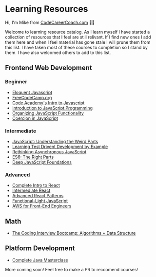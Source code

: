 # Learning Resources

Hi, I'm Mike from [CodeCareerCoach.com](http://www.codecareercoach.com) :wave::smile:

Welcome to learning resource catalog.  As I learn myself I have started a collection of resources that I feel are still relivant.  If I find new ones I add them here and when I feel material has gone stale I will prune them from this list. I have taken most of these courses to completion so I stand by them. I have also welcomed others to add to this list. 

## Frontend Web Development

### Beginner

+ [Eloquent Javascript](https://eloquentjavascript.net/index.html)
+ [FreeCodeCamp.org](http://www.freecodecamp.org)
+ [Code Academy's Intro to Javascript](https://www.codecademy.com/learn/introduction-to-javascript)
+ [Introduction to JavaScript Programming](https://frontendmasters.com/courses/javascript-basics/)
+ [Organizing JavaScript Functionality](https://frontendmasters.com/courses/organizing-javascript/)
+ [Coercion in JavaScript](https://frontendmasters.com/courses/javascript-coercion/)

### Intermediate

+ [JavaScript: Understanding the Weird Parts](https://www.udemy.com/share/1000n6/)
+ [Learning Test Drivent Development by Example](https://www.sitepoint.com/learning-javascript-test-driven-development-by-example/)
+ [Rethinking Asynchronous JavaScript](https://frontendmasters.com/courses/rethinking-async-js/)
+ [ES6: The Right Parts](https://frontendmasters.com/courses/es6-right-parts/)
+ [Deep JavaScript Foundations](https://frontendmasters.com/courses/javascript-foundations/)

### Advanced

+ [Complete Intro to React](https://frontendmasters.com/courses/complete-react-v4/)
+ [Intermediate React](https://frontendmasters.com/courses/intermediate-react/)
+ [Advanced React Patterns](https://www.udemy.com/share/10007kAEEZeFhRTHQ=/)
+ [Functional-Light JavaScript](https://frontendmasters.com/courses/functional-javascript-v2/)
+ [AWS for Front-End Engineers](https://frontendmasters.com/courses/aws-frontend-react/)

## Math

+ [The Coding Interview Bootcamp: Algorithms + Data Structure](https://www.udemy.com/share/1001cQAEEZeFhRTHQ=/)

## Platform Development
+ [Complete Java Masterclass](https://www.udemy.com/share/10007kAEEZeFhRTHQ=/)

More coming soon!
Feel free to make a PR to reccomend courses!
